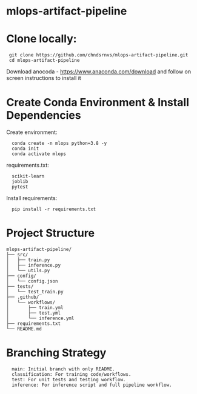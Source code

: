 # mlops-artifact-pipeline

# Clone locally:

     git clone https://github.com/chndsrnvs/mlops-artifact-pipeline.git
     cd mlops-artifact-pipeline
Download anocoda - https://www.anaconda.com/download and follow on screen instructions to install it
# Create Conda Environment & Install Dependencies
   Create environment:
   
      conda create -n mlops python=3.8 -y
      conda init
      conda activate mlops
   requirements.txt:

      scikit-learn
      joblib
      pytest
   Install requirements:
   
      pip install -r requirements.txt
# Project Structure

    mlops-artifact-pipeline/
    ├── src/
    │   ├── train.py
    │   ├── inference.py
    │   └── utils.py
    ├── config/
    │   └── config.json
    ├── tests/
    │   └── test_train.py
    ├── .github/
    │   └── workflows/
    │       ├── train.yml
    │       ├── test.yml
    │       └── inference.yml
    ├── requirements.txt
    └── README.md
# Branching Strategy

      main: Initial branch with only README.
      classification: For training code/workflows.
      test: For unit tests and testing workflow.
      inference: For inference script and full pipeline workflow.
